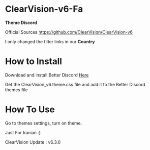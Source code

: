 # ClearVision-v6-Fa

**Theme Discord**

Official Sources
https://github.com/ClearVision/ClearVision-v6

I only changed the filter links in our **Country**

# How to Install
Download and install Better Discord [Here](https://betterdiscord.app)

Get the ClearVision_v6.theme.css file and add it to the Better Discord themes file

# How To Use
Go to themes settings, turn on theme.

Just For Iranian :)

ClearVision Update : v6.3.0
